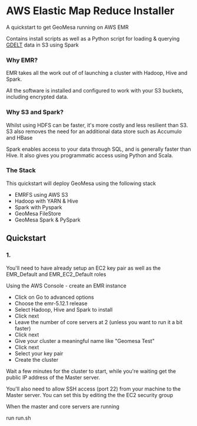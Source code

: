 # AWS Elastic Map Reduce Installer
A quickstart to get GeoMesa running on AWS EMR

Contains install scripts as well as a Python script for loading & querying [GDELT](https://www.gdeltproject.org/) data in S3 using Spark

### Why EMR?
EMR takes all the work out of of launching a cluster with Hadoop, Hive and Spark.
 
All the software is installed and configured to work with your S3 buckets, including encrypted data.

### Why S3 and Spark?

Whilst using HDFS can be faster, it's more costly and less resilient than S3. S3 also removes the need for an additional data store such as Accumulo and HBase

Spark enables access to your data through SQL, and is generally faster than Hive. It also gives you programmatic access using Python and Scala.

### The Stack

This quickstart will deploy GeoMesa using the following stack

- EMRFS using AWS S3
- Hadoop with YARN & Hive
- Spark with Pyspark
- GeoMesa FileStore
- GeoMesa Spark & PySpark

## Quickstart

### 1. 


You'll need to have already setup an EC2 key pair as well as the EMR_Default and EMR_EC2_Default roles

Using the AWS Console - create an EMR instance
 - Click on Go to advanced options
 - Choose the emr-5.12.1 release
 - Select Hadoop, Hive and Spark to install
 - Click next
 - Leave the number of core servers at 2 (unless you want to run it a bit faster)
 - Click next
 - Give your cluster a meaningful name like "Geomesa Test"
 - Click next
 - Select your key pair
 - Create the cluster

Wait a few minutes for the cluster to start, while you're waiting get the public IP address of the Master server.

You'll also need to allow SSH access (port 22) from your machine to the Master server. You can set this by editing the the EC2 security group

When the master and core servers are running

run run.sh
